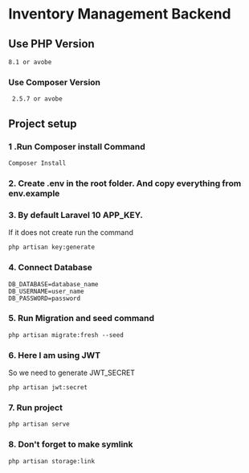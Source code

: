 # Inventory Management Backend  
## Use PHP Version
```
8.1 or avobe
```

### Use Composer Version
```
 2.5.7 or avobe
```

## Project setup
### 1 .Run Composer install Command
```
Composer Install
```

### 2. Create .env in the root folder. And copy everything from env.example

### 3. By default Laravel 10 APP_KEY. 
If it does not create run the command
```
php artisan key:generate
```

### 4. Connect Database
```
DB_DATABASE=database_name
DB_USERNAME=user_name
DB_PASSWORD=password
```
### 5. Run Migration and seed command
```
php artisan migrate:fresh --seed
```

### 6. Here I am using JWT
So we need to generate JWT_SECRET
```
php artisan jwt:secret
```

### 7. Run project
```
php artisan serve
```
### 8. Don't forget to make symlink
```
php artisan storage:link
```


